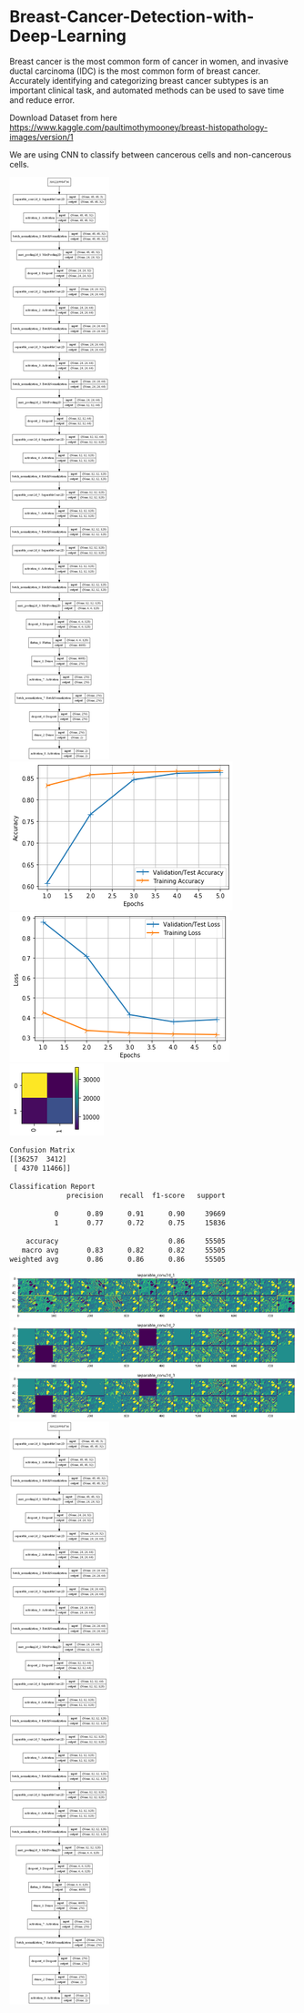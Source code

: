 # Breast-Cancer-Detection-with-Deep-Learning
Breast cancer is the most common form of cancer in women, and invasive ductal carcinoma (IDC) is the most common form of breast cancer. Accurately identifying and categorizing breast cancer subtypes is an important clinical task, and automated methods can be used to save time and reduce error.

Download Dataset from here https://www.kaggle.com/paultimothymooney/breast-histopathology-images/version/1

We are using CNN to classify between cancerous cells and non-cancerous cells.

![](cnn_architecture_karan.png)
![](accu_graph.png)
![](loss_graph.png)
![](cm.png)
```
Confusion Matrix
[[36257  3412]
 [ 4370 11466]]

Classification Report
              precision    recall  f1-score   support

           0       0.89      0.91      0.90     39669
           1       0.77      0.72      0.75     15836

    accuracy                           0.86     55505
   macro avg       0.83      0.82      0.82     55505
weighted avg       0.86      0.86      0.86     55505
```
![](conv2d_1_views.png)
![](conv2d_2_views.png)
![](conv2d_3_views.png)
![](cnn_architecture_karan.png)
